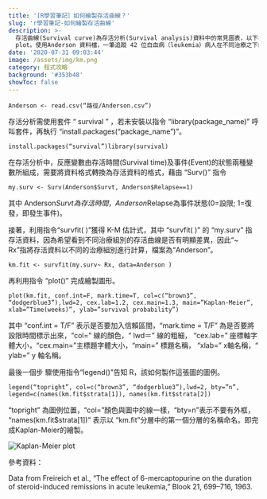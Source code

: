 ```yaml
---
title: '[R學習筆記］如何繪製存活曲線？'
slug: 'r學習筆記-如何繪製存活曲線'
description: >-
  存活曲線(Survival curve)為存活分析(Survival analysis)資料中的常見圖表，以下為用R語言繪製Kaplan-Meier
  plot。使用Anderson 資料檔，一筆追蹤 42 位白血病（leukemia）病人在不同治療之下的存活狀況，首先先匯入資料。
date: '2020-07-31 09:03:44'
image: /assets/img/km.png
category: 程式攻略
background: '#353b48'
showToc: false
---
```

```
Anderson <- read.csv(“路徑/Anderson.csv”)
```

存活分析需使用套件 “ survival ” ，若未安裝以指令 “library(package_name)” 呼叫套件，再執行 “install.packages(“package_name”)”。

```
install.packages(“survival”)library(survival)
```

在存活分析中，反應變數由存活時間(Survival time)及事件(Event)的狀態兩種變數所組成，需要將資料格式轉換為存活資料的格式，藉由 “Surv()” 指令

```
my.surv <- Surv(Anderson$Survt, Anderson$Relapse==1)
```

其中 Anderson$Survt 為存活時間，Anderson$Relapse為事件狀態(0=設限; 1=復發，即發生事件)。

接著，利用指令“survfit( )”獲得 K-M 估計式，其中 “survfit( )” 的 “my.surv” 指存活資料，因為希望看到不同治療組別的存活曲線是否有明顯差異，因此“~ Rx”指將存活資料以不同的治療組別進行計算，檔案為“Anderson”。

```
km.fit <- survfit(my.surv~ Rx, data=Anderson )
```

再利用指令 “plot()” 完成繪製圖形。

```
plot(km.fit, conf.int=F, mark.time=T, col=c(“brown3”, “dodgerblue3”),lwd=2, cex.lab=1.2, cex.main=1.3, main=”Kaplan-Meier”, xlab=”Time(weeks)”, ylab=”survival probability”)
```

其中 “conf.int = T/F” 表示是否要加入信賴區間，“mark.time = T/F” 為是否要將設限時間標示出來，“col=” 線的顏色，“ lwd＝” 線的粗細， “cex.lab=” 座標軸字體大小，“cex.main=”主標題字體大小，“main=” 標題名稱， “xlab=” x軸名稱，“ ylab=” y 軸名稱。

最後一個步 驟使用指令“legend()”告知 R，該如何製作這張圖的圖例。

```
legend(“topright”, col=c(“brown3”, “dodgerblue3”),lwd=2, bty=”n”, legend=c(names(km.fit$strata[1]), names(km.fit$strata[2])
```

“topright” 為圖例位置，“col=”顏色與圖中的線一樣，“bty=n”表示不要有外框， “names(km.fit$strata\[1])” 表示以 “km.fit”分層中的第一個分層的名稱命名。即完成Kaplan-Meier的繪製。

![Kaplan-Meier plot](/assets/img/km.png "Kaplan-Meier plot")

參考資料：

Data from Freireich et al., “The effect of 6-mercaptopurine on the duration of steroid-induced remissions in acute leukemia,” Blook 21, 699–716, 1963.
